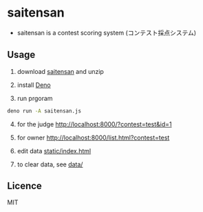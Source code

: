 # saitensan
 
- saitensan is a contest scoring system (コンテスト採点システム)

## Usage

1. download [saitensan](https://github.com/code4fukui/saitensan/archive/refs/heads/main.zip) and unzip

2. install [Deno](https://deno.land/)

3. run prgoram
```bash
deno run -A saitensan.js
```

4. for the judge [http://localhost:8000/?contest=test&id=1](http://localhost:8000/?contest=test&id=1)

5. for owner [http://localhost:8000/list.html?contest=test](http://localhost:8000/list.html?contest=test)

6. edit data [static/index.html](static/index.html)

7. to clear data, see [data/](data/)

## Licence

MIT
